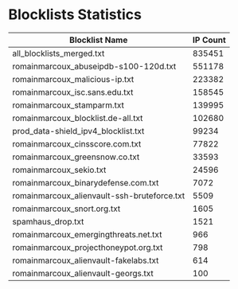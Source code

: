# Blocklists Statistics
| Blocklist Name | IP Count |
|----|----|
| all_blocklists_merged.txt | 835451 |
| romainmarcoux_abuseipdb-s100-120d.txt | 551178 |
| romainmarcoux_malicious-ip.txt | 223382 |
| romainmarcoux_isc.sans.edu.txt | 158545 |
| romainmarcoux_stamparm.txt | 139995 |
| romainmarcoux_blocklist.de-all.txt | 102680 |
| prod_data-shield_ipv4_blocklist.txt | 99234 |
| romainmarcoux_cinsscore.com.txt | 77822 |
| romainmarcoux_greensnow.co.txt | 33593 |
| romainmarcoux_sekio.txt | 24596 |
| romainmarcoux_binarydefense.com.txt | 7072 |
| romainmarcoux_alienvault-ssh-bruteforce.txt | 5509 |
| romainmarcoux_snort.org.txt | 1605 |
| spamhaus_drop.txt | 1521 |
| romainmarcoux_emergingthreats.net.txt | 966 |
| romainmarcoux_projecthoneypot.org.txt | 798 |
| romainmarcoux_alienvault-fakelabs.txt | 614 |
| romainmarcoux_alienvault-georgs.txt | 100 |
